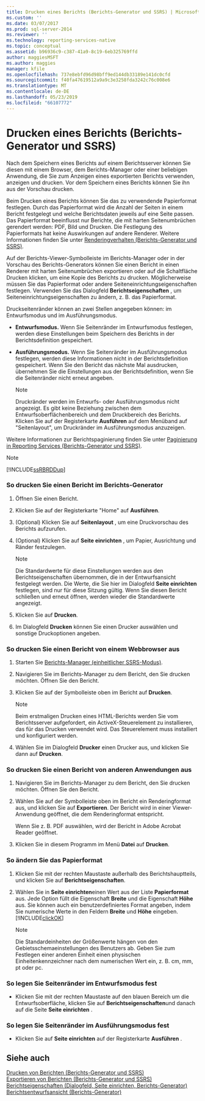 ```yaml
---
title: Drucken eines Berichts (Berichts-Generator und SSRS) | Microsoft-Dokumentation
ms.custom: ''
ms.date: 03/07/2017
ms.prod: sql-server-2014
ms.reviewer: ''
ms.technology: reporting-services-native
ms.topic: conceptual
ms.assetid: b96936c9-c387-41a9-8c19-6eb325769ffd
author: maggiesMSFT
ms.author: maggies
manager: kfile
ms.openlocfilehash: 737e8ebfd96d98bff9ed144db33189e141dc0cfd
ms.sourcegitcommit: f40fa47619512a9a9c3e3258fda3242c76c008e6
ms.translationtype: MT
ms.contentlocale: de-DE
ms.lasthandoff: 05/23/2019
ms.locfileid: "66107772"
---
```

# <a name="print-a-report-report-builder-and-ssrs"></a>Drucken eines Berichts (Berichts-Generator und SSRS)
  Nach dem Speichern eines Berichts auf einem Berichtsserver können Sie diesen mit einem Browser, dem Berichts-Manager oder einer beliebigen Anwendung, die Sie zum Anzeigen eines exportierten Berichts verwenden, anzeigen und drucken. Vor dem Speichern eines Berichts können Sie ihn aus der Vorschau drucken.  
  
 Beim Drucken eines Berichts können Sie das zu verwendende Papierformat festlegen. Durch das Papierformat wird die Anzahl der Seiten in einem Bericht festgelegt und welche Berichtsdaten jeweils auf eine Seite passen. Das Papierformat beeinflusst nur Berichte, die mit harten Seitenumbrüchen gerendert werden: PDF, Bild und Drucken. Die Festlegung des Papierformats hat keine Auswirkungen auf andere Renderer. Weitere Informationen finden Sie unter [Renderingverhalten &#40;Berichts-Generator und SSRS&#41;](../report-design/rendering-behaviors-report-builder-and-ssrs.md).  
  
 Auf der Berichts-Viewer-Symbolleiste im Berichts-Manager oder in der Vorschau des Berichts-Generators können Sie einen Bericht in einen Renderer mit harten Seitenumbrüchen exportieren oder auf die Schaltfläche Drucken klicken, um eine Kopie des Berichts zu drucken. Möglicherweise müssen Sie das Papierformat oder andere Seiteneinrichtungseigenschaften festlegen. Verwenden Sie das Dialogfeld **Berichtseigenschaften** , um Seiteneinrichtungseigenschaften zu ändern, z. B. das Papierformat.  
  
 Druckseitenränder können an zwei Stellen angegeben können: im Entwurfsmodus und im Ausführungsmodus.  
  
-   **Entwurfsmodus.** Wenn Sie Seitenränder im Entwurfsmodus festlegen, werden diese Einstellungen beim Speichern des Berichts in der Berichtsdefinition gespeichert.  
  
-   **Ausführungsmodus.** Wenn Sie Seitenränder im Ausführungsmodus festlegen, werden diese Informationen nicht in der Berichtsdefinition gespeichert. Wenn Sie den Bericht das nächste Mal ausdrucken, übernehmen Sie die Einstellungen aus der Berichtsdefinition, wenn Sie die Seitenränder nicht erneut angeben.  
  
    > [!NOTE]  
    >  Druckränder werden im Entwurfs- oder Ausführungsmodus nicht angezeigt. Es gibt keine Beziehung zwischen dem Entwurfsoberflächenbereich und dem Druckbereich des Berichts. Klicken Sie auf der Registerkarte **Ausführen** auf dem Menüband auf "Seitenlayout", um Druckränder im Ausführungsmodus anzuzeigen.  
  
 Weitere Informationen zur Berichtspaginierung finden Sie unter [Paginierung in Reporting Services (Berichts-Generator und SSRS)](../report-design/pagination-in-reporting-services-report-builder-and-ssrs.md).  
  
> [!NOTE]  
>  [!INCLUDE[ssRBRDDup](../../includes/ssrbrddup-md.md)]  
  
### <a name="to-print-a-report-in-report-builder"></a>So drucken Sie einen Bericht im Berichts-Generator  
  
1.  Öffnen Sie einen Bericht.  
  
2.  Klicken Sie auf der Registerkarte "Home" auf **Ausführen**.  
  
3.  (Optional) Klicken Sie auf **Seitenlayout** , um eine Druckvorschau des Berichts aufzurufen.  
  
4.  (Optional) Klicken Sie auf **Seite einrichten** , um Papier, Ausrichtung und Ränder festzulegen.  
  
    > [!NOTE]  
    >  Die Standardwerte für diese Einstellungen werden aus den Berichtseigenschaften übernommen, die in der Entwurfsansicht festgelegt werden. Die Werte, die Sie hier im Dialogfeld **Seite einrichten** festlegen, sind nur für diese Sitzung gültig. Wenn Sie diesen Bericht schließen und erneut öffnen, werden wieder die Standardwerte angezeigt.  
  
5.  Klicken Sie auf **Drucken**.  
  
6.  Im Dialogfeld **Drucken** können Sie einen Drucker auswählen und sonstige Druckoptionen angeben.  
  
### <a name="to-print-a-report-from-a-web-browser-application"></a>So drucken Sie einen Bericht von einem Webbrowser aus  
  
1.  Starten Sie [Berichts-Manager &#40;einheitlicher SSRS-Modus&#41;](../report-manager-ssrs-native-mode.md).  
  
2.  Navigieren Sie im Berichts-Manager zu dem Bericht, den Sie drucken möchten. Öffnen Sie den Bericht.  
  
3.  Klicken Sie auf der Symbolleiste oben im Bericht auf **Drucken**.  
  
    > [!NOTE]  
    >  Beim erstmaligen Drucken eines HTML-Berichts werden Sie vom Berichtsserver aufgefordert, ein ActiveX-Steuerelement zu installieren, das für das Drucken verwendet wird. Das Steuerelement muss installiert und konfiguriert werden.  
  
4.  Wählen Sie im Dialogfeld **Drucker** einen Drucker aus, und klicken Sie dann auf **Drucken**.  
  
### <a name="to-print-a-report-from-other-applications"></a>So drucken Sie einen Bericht von anderen Anwendungen aus  
  
1.  Navigieren Sie im Berichts-Manager zu dem Bericht, den Sie drucken möchten. Öffnen Sie den Bericht.  
  
2.  Wählen Sie auf der Symbolleiste oben im Bericht ein Renderingformat aus, und klicken Sie auf **Exportieren**. Der Bericht wird in einer Viewer-Anwendung geöffnet, die dem Renderingformat entspricht.  
  
     Wenn Sie z. B. PDF auswählen, wird der Bericht in Adobe Acrobat Reader geöffnet.  
  
3.  Klicken Sie in diesem Programm im Menü **Datei** auf **Drucken**.  
  
### <a name="to-change-paper-size"></a>So ändern Sie das Papierformat  
  
1.  Klicken Sie mit der rechten Maustaste außerhalb des Berichtshauptteils, und klicken Sie auf **Berichtseigenschaften**.  
  
2.  Wählen Sie in **Seite einrichten**einen Wert aus der Liste **Papierformat** aus. Jede Option füllt die Eigenschaft **Breite** und die Eigenschaft **Höhe** aus. Sie können auch ein benutzerdefiniertes Format angeben, indem Sie numerische Werte in den Feldern **Breite** und **Höhe** eingeben. [!INCLUDE[clickOK](../../includes/clickok-md.md)]  
  
    > [!NOTE]  
    >  Die Standardeinheiten der Größenwerte hängen von den Gebietsschemaeinstellungen des Benutzers ab. Geben Sie zum Festlegen einer anderen Einheit einen physischen Einheitenkennzeichner nach dem numerischen Wert ein, z. B. cm, mm, pt oder pc.  
  
### <a name="to-set-page-margins-in-design-mode"></a>So legen Sie Seitenränder im Entwurfsmodus fest  
  
-   Klicken Sie mit der rechten Maustaste auf den blauen Bereich um die Entwurfsoberfläche, klicken Sie auf **Berichtseigenschaften**und danach auf die Seite **Seite einrichten** .  
  
### <a name="to-set-page-margins-in-run-mode"></a>So legen Sie Seitenränder im Ausführungsmodus fest  
  
-   Klicken Sie auf **Seite einrichten** auf der Registerkarte **Ausführen** .  
  
## <a name="see-also"></a>Siehe auch  
 [Drucken von Berichten &#40;Berichts-Generator und SSRS&#41;](print-reports-report-builder-and-ssrs.md)   
 [Exportieren von Berichten &#40;Berichts-Generator und SSRS&#41;](export-reports-report-builder-and-ssrs.md)   
 [Berichtseigenschaften (Dialogfeld, Seite einrichten, Berichts-Generator)](../report-properties-dialog-box-page-setup-report-builder.md)   
 [Berichtsentwurfsansicht &#40;Berichts-Generator&#41;](report-design-view-report-builder.md)  
  
  
